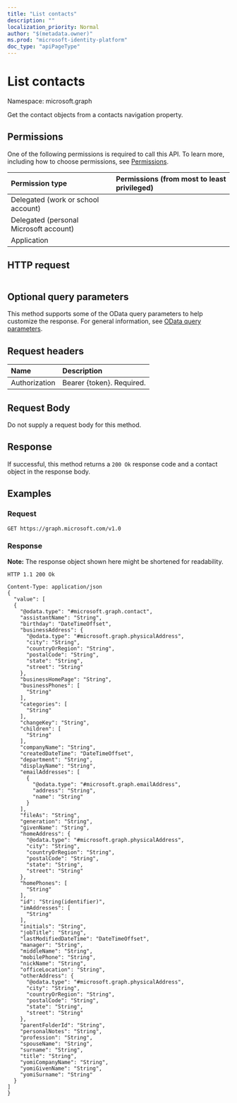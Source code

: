 ```yaml
---
title: "List contacts"
description: ""
localization_priority: Normal
author: "$(metadata.owner)"
ms.prod: "microsoft-identity-platform"
doc_type: "apiPageType"
---
```


# List contacts

Namespace: microsoft.graph

Get the contact objects from a contacts navigation property.

## Permissions

One of the following permissions is required to call this API. To learn more, including how to choose permissions, see [Permissions](/graph/permissions-reference).

| Permission type                        | Permissions (from most to least privileged) |
| :------------------------------------- | :------------------------------------------ |
| Delegated (work or school account)     |                                             |
| Delegated (personal Microsoft account) |                                             |
| Application                            |                                             |

## HTTP request

<!-- {
  "blockType": "ignored"
}
-->

```http

```

## Optional query parameters

This method supports some of the OData query parameters to help customize the response. For general information, see [OData query parameters](/graph/query-parameters).

## Request headers

| Name          | Description               |
| :------------ | :------------------------ |
| Authorization | Bearer {token}. Required. |

## Request Body

<!-- Actions and Functions -->

<!-- CRUD Methods -->

Do not supply a request body for this method.

## Response

If successful, this method returns a `200 Ok` response code and a contact object in the response body.

## Examples

### Request

<!-- {
  "blockType": "request",
  "name": "list_contacts"
}
-->

```http
GET https://graph.microsoft.com/v1.0

```

### Response

**Note:** The response object shown here might be shortened for readability.

<!-- {
  "blockType": "response",
  "truncated": true,
  "@odata.type": "$(this.ReturnTypeFullName)"
}
-->

```http
HTTP 1.1 200 Ok

Content-Type: application/json
{
  "value": [
  {
    "@odata.type": "#microsoft.graph.contact",
    "assistantName": "String",
    "birthday": "DateTimeOffset",
    "businessAddress": {
      "@odata.type": "#microsoft.graph.physicalAddress",
      "city": "String",
      "countryOrRegion": "String",
      "postalCode": "String",
      "state": "String",
      "street": "String"
    },
    "businessHomePage": "String",
    "businessPhones": [
      "String"
    ],
    "categories": [
      "String"
    ],
    "changeKey": "String",
    "children": [
      "String"
    ],
    "companyName": "String",
    "createdDateTime": "DateTimeOffset",
    "department": "String",
    "displayName": "String",
    "emailAddresses": [
      {
        "@odata.type": "#microsoft.graph.emailAddress",
        "address": "String",
        "name": "String"
      }
    ],
    "fileAs": "String",
    "generation": "String",
    "givenName": "String",
    "homeAddress": {
      "@odata.type": "#microsoft.graph.physicalAddress",
      "city": "String",
      "countryOrRegion": "String",
      "postalCode": "String",
      "state": "String",
      "street": "String"
    },
    "homePhones": [
      "String"
    ],
    "id": "String(identifier)",
    "imAddresses": [
      "String"
    ],
    "initials": "String",
    "jobTitle": "String",
    "lastModifiedDateTime": "DateTimeOffset",
    "manager": "String",
    "middleName": "String",
    "mobilePhone": "String",
    "nickName": "String",
    "officeLocation": "String",
    "otherAddress": {
      "@odata.type": "#microsoft.graph.physicalAddress",
      "city": "String",
      "countryOrRegion": "String",
      "postalCode": "String",
      "state": "String",
      "street": "String"
    },
    "parentFolderId": "String",
    "personalNotes": "String",
    "profession": "String",
    "spouseName": "String",
    "surname": "String",
    "title": "String",
    "yomiCompanyName": "String",
    "yomiGivenName": "String",
    "yomiSurname": "String"
  }
]
}

```

